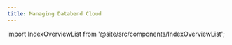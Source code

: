 ```yaml
---
title: Managing Databend Cloud
---
```


import IndexOverviewList from '@site/src/components/IndexOverviewList';

<IndexOverviewList />